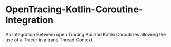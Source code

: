 # OpenTracing-Kotlin-Coroutine-Integration
An Integration Between open Tracing Api and Kotlin Coroutines allowing the use of a Tracer in a trans Thread Context
